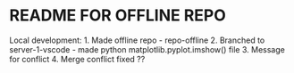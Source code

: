 # README FOR OFFLINE REPO

Local development:
    1. Made offline repo - repo-offline
    2. Branched to server-1-vscode
       - made python matplotlib.pyplot.imshow() file
    3. Message for conflict
    4. Merge conflict fixed ??
